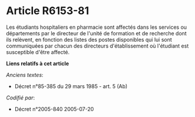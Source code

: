 # Article R6153-81

Les étudiants hospitaliers en pharmacie sont affectés dans les services ou départements par le directeur de l'unité de
formation et de recherche dont ils relèvent, en fonction des listes des postes disponibles qui lui sont communiquées par
chacun des directeurs d'établissement où l'étudiant est susceptible d'être affecté.

**Liens relatifs à cet article**

_Anciens textes_:

  - Décret n°85-385 du 29 mars 1985 - art. 5 (Ab)

_Codifié par_:

  - Décret n°2005-840 2005-07-20
